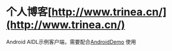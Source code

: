 # 个人博客[http://www.trinea.cn/](http://www.trinea.cn/) #
Android AIDL示例客户端，需要配合[AndroidDemo](https://code.google.com/p/trinea-android-demo/) 使用